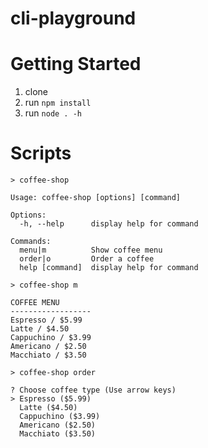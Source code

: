 cli-playground
===

# Getting Started
1. clone
1. run `npm install`
1. run `node . -h`


# Scripts
```shell
> coffee-shop 

Usage: coffee-shop [options] [command]

Options:
  -h, --help      display help for command

Commands:
  menu|m          Show coffee menu
  order|o         Order a coffee
  help [command]  display help for command

```

```shell
> coffee-shop m

COFFEE MENU
------------------
Espresso / $5.99
Latte / $4.50
Cappuchino / $3.99
Americano / $2.50
Macchiato / $3.50

```

```shell
> coffee-shop order

? Choose coffee type (Use arrow keys)
> Espresso ($5.99) 
  Latte ($4.50) 
  Cappuchino ($3.99) 
  Americano ($2.50) 
  Macchiato ($3.50) 

```
